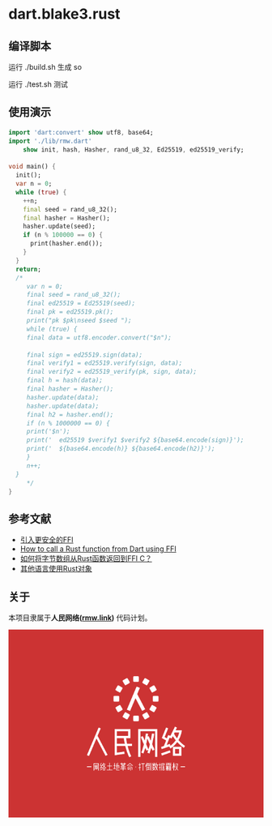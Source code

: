 <!-- 本文件由 ./readme.make.md 自动生成，请不要直接修改此文件 -->

# dart.blake3.rust

##  编译脚本

运行 ./build.sh 生成 so

运行 ./test.sh 测试

## 使用演示

```dart
import 'dart:convert' show utf8, base64;
import './lib/rmw.dart'
    show init, hash, Hasher, rand_u8_32, Ed25519, ed25519_verify;

void main() {
  init();
  var n = 0;
  while (true) {
    ++n;
    final seed = rand_u8_32();
    final hasher = Hasher();
    hasher.update(seed);
    if (n % 100000 == 0) {
      print(hasher.end());
    }
  }
  return;
  /*
     var n = 0;
     final seed = rand_u8_32();
     final ed25519 = Ed25519(seed);
     final pk = ed25519.pk();
     print("pk $pk\nseed $seed ");
     while (true) {
     final data = utf8.encoder.convert("$n");

     final sign = ed25519.sign(data);
     final verify1 = ed25519.verify(sign, data);
     final verify2 = ed25519_verify(pk, sign, data);
     final h = hash(data);
     final hasher = Hasher();
     hasher.update(data);
     hasher.update(data);
     final h2 = hasher.end();
     if (n % 1000000 == 0) {
     print('$n');
     print('  ed25519 $verify1 $verify2 ${base64.encode(sign)}');
     print('  ${base64.encode(h)} ${base64.encode(h2)}');
     }
     n++;
  }
     */
}

```

## 参考文献

* [引入更安全的FFI](https://www.ditto.live/blog/posts/introducing-safer-ffi)
* [How to call a Rust function from Dart using FFI](https://medium.com/flutter-community/how-to-call-a-rust-function-from-dart-using-ffi-f48f3ea3af2c)
* [如何将字节数组从Rust函数返回到FFI C？](https://users.rust-lang.org/t/how-to-return-byte-array-from-rust-function-to-ffi-c/18136/16)
* [其他语言使用Rust对象](http://jakegoulding.com/rust-ffi-omnibus/objects/)

## 关于

本项目隶属于**人民网络([rmw.link](//rmw.link))** 代码计划。

![人民网络](https://raw.githubusercontent.com/rmw-link/logo/master/rmw.red.bg.svg)
